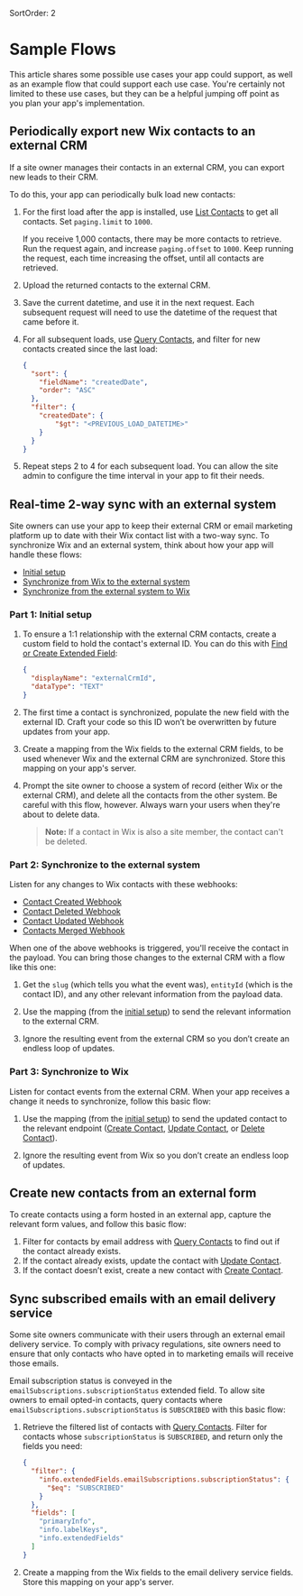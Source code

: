SortOrder: 2
# Sample Flows

This article shares some possible use cases your app could support,
as well as an example flow that could support each use case.
You're certainly not limited to these use cases,
but they can be a helpful jumping off point
as you plan your app's implementation.

## Periodically export new Wix contacts to an external CRM

If a site owner manages their contacts in an external CRM,
you can export new leads to their CRM.

To do this, your app can periodically bulk load new contacts:

1. For the first load after the app is installed, use
    [List Contacts][list-contacts] to get all contacts.
    Set `paging.limit` to `1000`.

    If you receive 1,000 contacts, there may be more contacts to retrieve.
    Run the request again, and increase `paging.offset` to `1000`.
    Keep running the request, each time increasing the offset,
    until all contacts are retrieved.

2. Upload the returned contacts to the external CRM.

3. Save the current datetime, and use it in the next request.
    Each subsequent request will need to use the datetime
    of the request that came before it.

4. For all subsequent loads, use [Query Contacts][query-contacts],
    and filter for new contacts created since the last load:

    ```json
    {
      "sort": {
        "fieldName": "createdDate",
        "order": "ASC"
      },
      "filter": {
        "createdDate": {
            "$gt": "<PREVIOUS_LOAD_DATETIME>"
        }
      }
    }
    ```

5. Repeat steps 2 to 4 for each subsequent load.
    You can allow the site admin to configure the time interval in your app
    to fit their needs.

## Real-time 2-way sync with an external system

Site owners can use your app
to keep their external CRM or email marketing platform up to date
with their Wix contact list with a two-way sync.
To synchronize Wix and an external system,
think about how your app will handle these flows:

- [Initial setup][initial-setup]
- [Synchronize from Wix to the external system][sync-to-external]
- [Synchronize from the external system to Wix][sync-to-wix]

### Part 1: Initial setup

1. To ensure a 1:1 relationship with the external CRM contacts,
    create a custom field to hold the contact's external ID.
    You can do this with
    [Find or Create Extended Field][find-create-field]:

    ```json
    {
      "displayName": "externalCrmId",
      "dataType": "TEXT"
    }
    ```

2. The first time a contact is synchronized,
    populate the new field with the external ID.
    Craft your code so this ID won’t be overwritten
    by future updates from your app.

3. Create a mapping from the Wix fields to the external CRM fields,
    to be used whenever Wix and the external CRM are synchronized.
    Store this mapping on your app's server.

4. Prompt the site owner to choose a system of record
    (either Wix or the external CRM),
    and delete all the contacts from the other system.
    Be careful with this flow, however.
    Always warn your users when they're about to delete data.

    > **Note:**
    > If a contact in Wix is also a site member, the contact can't be deleted.

### Part 2: Synchronize to the external system

Listen for any changes to Wix contacts with these webhooks:

- [Contact Created Webhook][hook-contact-created]
- [Contact Deleted Webhook][hook-contact-deleted]
- [Contact Updated Webhook][hook-contact-updated]
- [Contacts Merged Webhook][hook-contacts-merged]

When one of the above webhooks is triggered,
you'll receive the contact in the payload.
You can bring those changes to the external CRM with a flow like this one:

1. Get the `slug` (which tells you what the event was),
    `entityId` (which is the contact ID),
    and any other relevant information from the payload data.

2. Use the mapping (from the [initial setup][initial-setup])
    to send the relevant information to the external CRM.

3. Ignore the resulting event from the external CRM
    so you don’t create an endless loop of updates.

### Part 3: Synchronize to Wix

Listen for contact events from the external CRM.
When your app receives a change it needs to synchronize,
follow this basic flow:

1. Use the mapping (from the [initial setup][initial-setup])
    to send the updated contact to the relevant endpoint
    ([Create Contact][create-contact], [Update Contact][delete-contact],
    or [Delete Contact][update-contact]).

2. Ignore the resulting event from Wix
    so you don’t create an endless loop of updates.

## Create new contacts from an external form

To create contacts using a form hosted in an external app,
capture the relevant form values, and follow this basic flow:

1. Filter for contacts by email address
    with [Query Contacts][query-contacts]
    to find out if the contact already exists.
2. If the contact already exists,
    update the contact with
    [Update Contact][update-contact].
3. If the contact doesn’t exist,
    create a new contact with
    [Create Contact][create-contact].

## Sync subscribed emails with an email delivery service

Some site owners communicate with their users
through an external email delivery service.
To comply with privacy regulations,
site owners need to ensure that only contacts
who have opted in to marketing emails will receive those emails.

Email subscription status is conveyed in the
`emailSubscriptions.subscriptionStatus` extended field.
To allow site owners to email opted-in contacts,
query contacts where `emailSubscriptions.subscriptionStatus` is `SUBSCRIBED`
with this basic flow:

1. Retrieve the filtered list of contacts with [Query Contacts][query-contacts].
    Filter for contacts whose `subscriptionStatus` is `SUBSCRIBED`,
    and return only the fields you need:

    ```json
    {
      "filter": {
        "info.extendedFields.emailSubscriptions.subscriptionStatus": {
          "$eq": "SUBSCRIBED"
        }
      },
      "fields": [
        "primaryInfo",
        "info.labelKeys",
        "info.extendedFields"
      ]
    }
    ```

2. Create a mapping from the Wix fields to the email delivery service fields.
    Store this mapping on your app's server.

[list-contacts]: https://dev.wix.com/api/rest/contacts/contacts/contacts-v4/list-contacts
[query-contacts]: https://dev.wix.com/api/rest/contacts/contacts/contacts-v4/query-contacts
[find-create-field]: https://dev.wix.com/api/rest/contacts/extended-fields/find-or-create-extended-field
[create-contact]: https://dev.wix.com/api/rest/contacts/contacts/contacts-v4/create-contact
[delete-contact]: https://dev.wix.com/api/rest/contacts/contacts/contacts-v4/delete-contact
[update-contact]: https://dev.wix.com/api/rest/contacts/contacts/contacts-v4/update-contact

[hook-contact-created]: https://dev.wix.com/api/rest/contacts/contacts/contacts-v4/contact-created-webhook
[hook-contact-deleted]: https://dev.wix.com/api/rest/contacts/contacts/contacts-v4/contact-deleted-webhook
[hook-contact-updated]: https://dev.wix.com/api/rest/contacts/contacts/contacts-v4/contact-changed-webhook
[hook-contacts-merged]: https://dev.wix.com/api/rest/contacts/contacts/contacts-v4/contact-merged-webhook

[initial-setup]: #part-1-initial-setup
[sync-to-external]: #part-2-synchronize-to-the-external-system
[sync-to-wix]: #part-3-synchronize-to-wix
